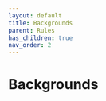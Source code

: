 ```yaml
---
layout: default
title: Backgrounds
parent: Rules
has_children: true
nav_order: 2
---
```


# Backgrounds
